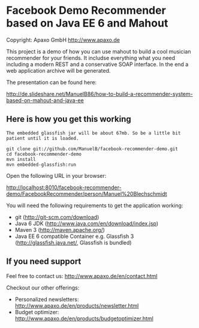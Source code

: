 Facebook Demo Recommender based on Java EE 6 and Mahout
=============

Copyright: Apaxo GmbH http://www.apaxo.de

This project is a demo of how you can use mahout to build a cool
musician recommender for your friends.
It includse everything what you need including a modern REST
and a conservative SOAP interface. In the end a web application
archive will be generated.

The presentation can be found here:

http://de.slideshare.net/ManuelB86/how-to-build-a-recommender-system-based-on-mahout-and-java-ee

Here is how you get this working
--------------------------------

`The embedded glassfish jar will be about 67mb. So be a little bit patient until it is loaded.`

    git clone git://github.com/ManuelB/facebook-recommender-demo.git
    cd facebook-recommender-demo
    mvn install
    mvn embedded-glassfish:run 

Open the following URL in your browser:

[http://localhost:8010/facebook-recommender-demo/FacebookRecommender/person/Manuel%20Blechschmidt](http://localhost:8010/facebook-recommender-demo/FacebookRecommender/person/Manuel%20Blechschmidt)

You will need the following requirements to get the application working:

* git (http://git-scm.com/download)
* Java 6 JDK (http://www.java.com/en/download/index.jsp)
* Maven 3 (http://maven.apache.org/)
* Java EE 6 compatible Container e.g. Glassfish 3 (http://glassfish.java.net/, Glassfish is bundled)


If you need support
--------------------------------

Feel free to contact us: http://www.apaxo.de/en/contact.html

Checkout our other offerings:

 * Personalized newsletters: http://www.apaxo.de/en/products/newsletter.html
 * Budget optimizer: http://www.apaxo.de/en/products/budgetoptimizer.html
